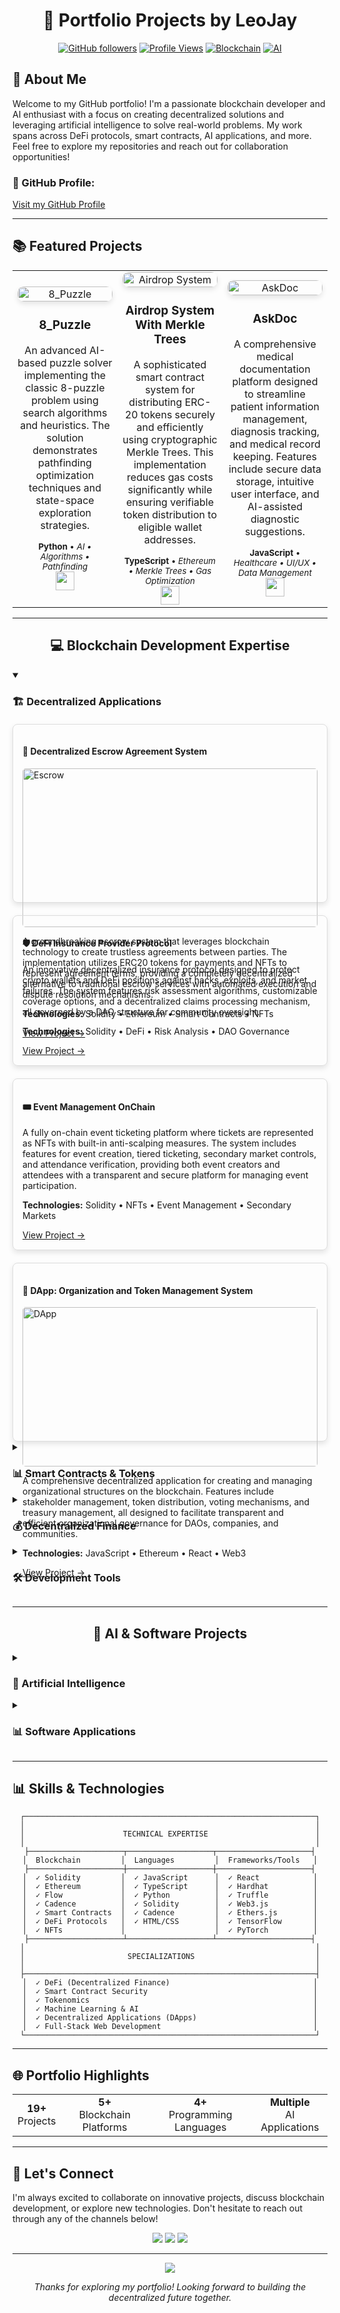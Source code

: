 <div align="center">
  
# 🚀 Portfolio Projects by LeoJay

[![GitHub followers](https://img.shields.io/github/followers/leojay-net?style=social)](https://github.com/leojay-net)
[![Profile Views](https://komarev.com/ghpvc/?username=leojay-net&color=blue)](https://github.com/leojay-net)
[![Blockchain](https://img.shields.io/badge/Blockchain-Developer-orange)](https://github.com/leojay-net)
[![AI](https://img.shields.io/badge/AI-Enthusiast-green)](https://github.com/leojay-net)

</div>

## 👋 About Me

Welcome to my GitHub portfolio! I'm a passionate blockchain developer and AI enthusiast with a focus on creating decentralized solutions and leveraging artificial intelligence to solve real-world problems. My work spans across DeFi protocols, smart contracts, AI applications, and more. Feel free to explore my repositories and reach out for collaboration opportunities!

### 🔗 GitHub Profile: 
[Visit my GitHub Profile](https://github.com/leojay-net)

---

## 📚 Featured Projects

<div align="center">
<table>
  <tr>
    <td align="center" width="33%">
      <img src="https://example.com/8_puzzle_image.png" alt="8_Puzzle" width="100%" style="border-radius: 10px; box-shadow: 0 4px 8px rgba(0,0,0,0.1);"><br>
      <h3>8_Puzzle</h3>
      <p>An advanced AI-based puzzle solver implementing the classic 8-puzzle problem using search algorithms and heuristics. The solution demonstrates pathfinding optimization techniques and state-space exploration strategies.</p>
      <sup><b>Python</b> • <i>AI • Algorithms • Pathfinding</i></sup><br>
      <a href="https://github.com/leojay-net/8_puzzle"><img src="https://img.shields.io/badge/View_Project-%E2%86%92-blue?style=for-the-badge&logo=github" height="30"></a>
    </td>
    <td align="center" width="33%">
      <img src="https://example.com/airdrop_image.png" alt="Airdrop System" width="100%" style="border-radius: 10px; box-shadow: 0 4px 8px rgba(0,0,0,0.1);"><br>
      <h3>Airdrop System With Merkle Trees</h3>
      <p>A sophisticated smart contract system for distributing ERC-20 tokens securely and efficiently using cryptographic Merkle Trees. This implementation reduces gas costs significantly while ensuring verifiable token distribution to eligible wallet addresses.</p>
      <sup><b>TypeScript</b> • <i>Ethereum • Merkle Trees • Gas Optimization</i></sup><br>
      <a href="https://github.com/leojay-net/AirdropSystemWithMerkleTrees"><img src="https://img.shields.io/badge/View_Project-%E2%86%92-blue?style=for-the-badge&logo=github" height="30"></a>
    </td>
    <td align="center" width="33%">
      <img src="https://example.com/askdoc_image.png" alt="AskDoc" width="100%" style="border-radius: 10px; box-shadow: 0 4px 8px rgba(0,0,0,0.1);"><br>
      <h3>AskDoc</h3>
      <p>A comprehensive medical documentation platform designed to streamline patient information management, diagnosis tracking, and medical record keeping. Features include secure data storage, intuitive user interface, and AI-assisted diagnostic suggestions.</p>
      <sup><b>JavaScript</b> • <i>Healthcare • UI/UX • Data Management</i></sup><br>
      <a href="https://github.com/leojay-net/askdoc"><img src="https://img.shields.io/badge/View_Project-%E2%86%92-blue?style=for-the-badge&logo=github" height="30"></a>
    </td>
  </tr>
</table>
</div>

---

<div align="center">
  
## 💻 Blockchain Development Expertise
  
</div>

<details open>
<summary><h3>🏗️ Decentralized Applications</h3></summary>

<div class="grid-container" style="display: grid; grid-template-columns: repeat(auto-fit, minmax(400px, 1fr)); gap: 20px; margin-top: 20px;">

<div class="card" style="border: 1px solid #ddd; border-radius: 8px; padding: 15px; box-shadow: 0 4px 8px rgba(0,0,0,0.1);">
  <h4>🔐 Decentralized Escrow Agreement System</h4>
  <img src="https://example.com/escrow_image.png" alt="Escrow" width="100%" style="border-radius: 5px;">
  <p>A groundbreaking escrow system that leverages blockchain technology to create trustless agreements between parties. The implementation utilizes ERC20 tokens for payments and NFTs to represent agreement terms, providing a completely decentralized alternative to traditional escrow services with automated execution and dispute resolution mechanisms.</p>
  <p><b>Technologies:</b> Solidity • Ethereum • Smart Contracts • NFTs</p>
  <a href="https://github.com/leojay-net/Decentralized-Agreement">View Project →</a>
</div>

<div class="card" style="border: 1px solid #ddd; border-radius: 8px; padding: 15px; box-shadow: 0 4px 8px rgba(0,0,0,0.1);">
  <h4>🛡️ DeFi Insurance Provider Protocol</h4>
  <p>An innovative decentralized insurance protocol designed to protect crypto wallets and DeFi positions against hacks, exploits, and market failures. The system features risk assessment algorithms, customizable coverage options, and a decentralized claims processing mechanism, all governed by a DAO structure for community oversight.</p>
  <p><b>Technologies:</b> Solidity • DeFi • Risk Analysis • DAO Governance</p>
  <a href="https://github.com/leojay-net/DEFI">View Project →</a>
</div>

<div class="card" style="border: 1px solid #ddd; border-radius: 8px; padding: 15px; box-shadow: 0 4px 8px rgba(0,0,0,0.1);">
  <h4>🎟️ Event Management OnChain</h4>
  <p>A fully on-chain event ticketing platform where tickets are represented as NFTs with built-in anti-scalping measures. The system includes features for event creation, tiered ticketing, secondary market controls, and attendance verification, providing both event creators and attendees with a transparent and secure platform for managing event participation.</p>
  <p><b>Technologies:</b> Solidity • NFTs • Event Management • Secondary Markets</p>
  <a href="https://github.com/leojay-net/EventManagementOnChain">View Project →</a>
</div>

<div class="card" style="border: 1px solid #ddd; border-radius: 8px; padding: 15px; box-shadow: 0 4px 8px rgba(0,0,0,0.1);">
  <h4>🏢 DApp: Organization and Token Management System</h4>
  <img src="https://example.com/dapp_image.png" alt="DApp" width="100%" style="border-radius: 5px;">
  <p>A comprehensive decentralized application for creating and managing organizational structures on the blockchain. Features include stakeholder management, token distribution, voting mechanisms, and treasury management, all designed to facilitate transparent and efficient organizational governance for DAOs, companies, and communities.</p>
  <p><b>Technologies:</b> JavaScript • Ethereum • React • Web3</p>
  <a href="https://github.com/leojay-net/DApp">View Project →</a>
</div>

</div>
</details>

<details>
<summary><h3>📊 Smart Contracts & Tokens</h3></summary>

<div class="grid-container" style="display: grid; grid-template-columns: repeat(auto-fit, minmax(400px, 1fr)); gap: 20px; margin-top: 20px;">

<div class="card" style="border: 1px solid #ddd; border-radius: 8px; padding: 15px; box-shadow: 0 4px 8px rgba(0,0,0,0.1);">
  <h4>💎 ERC20FromScratch</h4>
  <img src="https://example.com/erc20_image.png" alt="ERC20" width="100%" style="border-radius: 5px;">
  <p>A detailed implementation of an ERC20 token built from the ground up, showcasing the intricacies of token contract development. The project includes advanced features such as token vesting, governance functionality, and anti-whale mechanisms, all developed and tested using the Hardhat development environment for maximum security and reliability.</p>
  <p><b>Technologies:</b> Solidity • Hardhat • Testing • Tokenomics</p>
  <a href="https://github.com/leojay-net/ERC20FromScratch">View Project →</a>
</div>

<div class="card" style="border: 1px solid #ddd; border-radius: 8px; padding: 15px; box-shadow: 0 4px 8px rgba(0,0,0,0.1);">
  <h4>🌊 Candence_Struct</h4>
  <img src="https://example.com/candence_struct_image.png" alt="Cadence Struct" width="100%" style="border-radius: 5px;">
  <p>An exploration of advanced data structures within the Cadence programming language on the Flow blockchain. This project demonstrates how to create and manipulate complex data structures for blockchain applications, focusing on performance optimization and memory efficiency while maintaining the security guarantees required for decentralized applications.</p>
  <p><b>Technologies:</b> Cadence • Flow Blockchain • Data Structures</p>
  <a href="https://github.com/leojay-net/Candence_struct">View Project →</a>
</div>

</div>
</details>

<details>
<summary><h3>💰 Decentralized Finance</h3></summary>

<div class="grid-container" style="display: grid; grid-template-columns: repeat(auto-fit, minmax(400px, 1fr)); gap: 20px; margin-top: 20px;">

<div class="card" style="border: 1px solid #ddd; border-radius: 8px; padding: 15px; box-shadow: 0 4px 8px rgba(0,0,0,0.1);">
  <h4>📈 Challenge-4: DEX</h4>
  <p>A robust decentralized exchange implementation allowing for seamless trading between ERC-20 tokens and ETH. The platform features an automated market maker (AMM) model, liquidity pools with incentive mechanisms, and price oracle integration. The UI provides real-time price charts, trading history, and portfolio management tools for an enhanced trading experience.</p>
  <p><b>Technologies:</b> TypeScript • AMM • Liquidity Pools • Trading</p>
  <a href="https://github.com/leojay-net/challenge-4-DEX">View Project →</a>
</div>

<div class="card" style="border: 1px solid #ddd; border-radius: 8px; padding: 15px; box-shadow: 0 4px 8px rgba(0,0,0,0.1);">
  <h4>🔒 Challenge-1: Decentralized Staking</h4>
  <p>A sophisticated staking application where users can lock their Ether in smart contracts to earn rewards. The system implements variable reward rates based on staking duration and amount, automated compounding options, and emergency withdrawal mechanisms with customizable penalty structures to balance flexibility and security.</p>
  <p><b>Technologies:</b> TypeScript • Staking • Yield Generation • Smart Contracts</p>
  <a href="https://github.com/leojay-net/challenge-1-decentralized-staking">View Project →</a>
</div>

<div class="card" style="border: 1px solid #ddd; border-radius: 8px; padding: 15px; box-shadow: 0 4px 8px rgba(0,0,0,0.1);">
  <h4>🎲 Challenge-3: Dice Game OnChain</h4>
  <img src="https://example.com/dice_game_image.png" alt="Dice Game" width="100%" style="border-radius: 5px;">
  <p>An entertaining on-chain gambling game where players can bet and roll dice with transparent, verifiable outcomes. The implementation focuses on provable fairness using verifiable random functions (VRFs), anti-cheating measures, and responsible gambling features including self-imposed limits and cool-down periods to encourage healthy gaming habits.</p>
  <p><b>Technologies:</b> TypeScript • Chainlink VRF • Gaming • Randomness</p>
  <a href="https://github.com/leojay-net/challenge-3-Dice-Game-Onchain">View Project →</a>
</div>

</div>
</details>

<details>
<summary><h3>🛠️ Development Tools</h3></summary>

<div class="grid-container" style="display: grid; grid-template-columns: repeat(auto-fit, minmax(400px, 1fr)); gap: 20px; margin-top: 20px;">

<div class="card" style="border: 1px solid #ddd; border-radius: 8px; padding: 15px; box-shadow: 0 4px 8px rgba(0,0,0,0.1);">
  <h4>⚒️ Challenge-0: Scaffold-ETH 2</h4>
  <img src="https://example.com/scaffold_eth_image.png" alt="Scaffold-ETH" width="100%" style="border-radius: 5px;">
  <p>A comprehensive toolkit for rapidly developing and deploying decentralized applications on Ethereum. This framework integrates contract development, testing, deployment, and frontend integration in a seamless workflow. The toolkit includes pre-built components, contract templates, and automated testing frameworks to accelerate the development process while maintaining best practices for security and efficiency.</p>
  <p><b>Technologies:</b> TypeScript • React • Hardhat • Ethereum</p>
  <a href="https://github.com/leojay-net/challenge-0">View Project →</a>
</div>

<div class="card" style="border: 1px solid #ddd; border-radius: 8px; padding: 15px; box-shadow: 0 4px 8px rgba(0,0,0,0.1);">
  <h4>📱 Core-Dapp</h4>
  <img src="https://example.com/core_dapp_image.png" alt="Core-Dapp" width="100%" style="border-radius: 5px;">
  <p>A lightweight yet powerful boilerplate for building modern decentralized applications using React and Vite. The template offers optimized performance through efficient bundling, hot module replacement for rapid development, and seamless integration with popular Web3 libraries. It includes authentication modules, transaction handling utilities, and responsive UI components designed specifically for blockchain applications.</p>
  <p><b>Technologies:</b> JavaScript • React • Vite • Web3</p>
  <a href="https://github.com/leojay-net/core-dapp">View Project →</a>
</div>

</div>
</details>

---

<div align="center">
  
## 🤖 AI & Software Projects
  
</div>

<details>
<summary><h3>🧠 Artificial Intelligence</h3></summary>

<div class="grid-container" style="display: grid; grid-template-columns: repeat(auto-fit, minmax(400px, 1fr)); gap: 20px; margin-top: 20px;">

<div class="card" style="border: 1px solid #ddd; border-radius: 8px; padding: 15px; box-shadow: 0 4px 8px rgba(0,0,0,0.1);">
  <h4>🏆 AI_Hackathon</h4>
  <p>A collaborative project developed during an AI-focused hackathon, leveraging machine learning algorithms to address real-world challenges. The solution implements natural language processing techniques, predictive modeling, and data visualization to create an innovative application with practical applications in a specific domain area currently under development.</p>
  <p><b>Technologies:</b> Python • Machine Learning • NLP • Collaborative Development</p>
  <a href="https://github.com/leojay-net/AI_hackathon">View Project →</a>
</div>

<div class="card" style="border: 1px solid #ddd; border-radius: 8px; padding: 15px; box-shadow: 0 4px 8px rgba(0,0,0,0.1);">
  <h4>🛡️ Cyberbully Detection</h4>
  <p>An advanced machine learning system designed to identify and flag instances of cyberbullying across various digital platforms. The implementation uses sophisticated NLP techniques, sentiment analysis, and contextual understanding to detect subtle forms of harassment and bullying language, helping create safer online environments, especially for vulnerable users like children and teenagers.</p>
  <p><b>Technologies:</b> Machine Learning • Text Classification • Online Safety</p>
  <a href="https://github.com/leojay-net/Cyberbully-Detection">View Project →</a>
</div>

</div>
</details>

<details>
<summary><h3>📊 Software Applications</h3></summary>

<div class="grid-container" style="display: grid; grid-template-columns: repeat(auto-fit, minmax(400px, 1fr)); gap: 20px; margin-top: 20px;">

<div class="card" style="border: 1px solid #ddd; border-radius: 8px; padding: 15px; box-shadow: 0 4px 8px rgba(0,0,0,0.1);">
  <h4>🛒 ChatShop</h4>
  <p>A revolutionary e-commerce platform combining conversational AI with cryptocurrency payments to create a unique shopping experience. Users can interact with an AI shopping assistant that helps them find products, compare options, and complete purchases using various cryptocurrencies. The platform includes wallet integration, price conversion, and a reputation system for buyers and sellers.</p>
  <p><b>Technologies:</b> Python • E-Commerce • Conversational AI • Crypto Payments</p>
  <a href="https://github.com/leojay-net/chatshop">View Project →</a>
</div>

<div class="card" style="border: 1px solid #ddd; border-radius: 8px; padding: 15px; box-shadow: 0 4px 8px rgba(0,0,0,0.1);">
  <h4>🧰 Cimplify</h4>
  <p>A comprehensive tool designed to analyze, simplify, and optimize code and data structures across multiple programming languages. The application identifies complexity issues, suggests refactoring opportunities, and provides automated optimization of computationally intensive operations, helping developers maintain clean, efficient, and maintainable codebases.</p>
  <p><b>Technologies:</b> JavaScript • Code Analysis • Optimization • Developer Tools</p>
  <a href="https://github.com/leojay-net/Cimplify">View Project →</a>
</div>

<div class="card" style="border: 1px solid #ddd; border-radius: 8px; padding: 15px; box-shadow: 0 4px 8px rgba(0,0,0,0.1);">
  <h4>📋 Attendance</h4>
  <p>A sophisticated attendance tracking system with multiple authentication methods including facial recognition, QR codes, and RFID. The application includes features for managing events, courses, or workplace attendance with analytics dashboards, automated reporting, and integration capabilities with calendar systems and HR platforms for comprehensive attendance management.</p>
  <p><b>Technologies:</b> Attendance Tracking • Authentication • Data Analysis</p>
  <a href="https://github.com/leojay-net/attendance">View Project →</a>
</div>

</div>
</details>

---

## 📊 Skills & Technologies

<div align="center">

```
┌─────────────────────────────────────────────────────────────────┐
│                                                                 │
│                      TECHNICAL EXPERTISE                        │
│                                                                 │
├─────────────────────┬───────────────────┬─────────────────────┤
│  Blockchain         │  Languages         │  Frameworks/Tools   │
├─────────────────────┼───────────────────┼─────────────────────┤
│  ✓ Solidity         │  ✓ JavaScript      │  ✓ React            │
│  ✓ Ethereum         │  ✓ TypeScript      │  ✓ Hardhat          │
│  ✓ Flow             │  ✓ Python          │  ✓ Truffle          │
│  ✓ Cadence          │  ✓ Solidity        │  ✓ Web3.js          │
│  ✓ Smart Contracts  │  ✓ Cadence         │  ✓ Ethers.js        │
│  ✓ DeFi Protocols   │  ✓ HTML/CSS        │  ✓ TensorFlow       │
│  ✓ NFTs             │                    │  ✓ PyTorch          │
├─────────────────────┴───────────────────┴─────────────────────┤
│                                                                 │
│                       SPECIALIZATIONS                           │
│                                                                 │
├─────────────────────────────────────────────────────────────────┤
│  ✓ DeFi (Decentralized Finance)                                │
│  ✓ Smart Contract Security                                     │
│  ✓ Tokenomics                                                  │
│  ✓ Machine Learning & AI                                       │
│  ✓ Decentralized Applications (DApps)                          │
│  ✓ Full-Stack Web Development                                  │
└─────────────────────────────────────────────────────────────────┘
```

</div>

---

## 🌐 Portfolio Highlights

<div align="center">
<table>
  <tr>
    <td align="center"><b>19+</b><br>Projects</td>
    <td align="center"><b>5+</b><br>Blockchain Platforms</td>
    <td align="center"><b>4+</b><br>Programming Languages</td>
    <td align="center"><b>Multiple</b><br>AI Applications</td>
  </tr>
</table>
</div>

---

## 🤝 Let's Connect

I'm always excited to collaborate on innovative projects, discuss blockchain development, or explore new technologies. Don't hesitate to reach out through any of the channels below!

<div align="center">
  
[<img src="https://img.shields.io/badge/GitHub-100000?style=for-the-badge&logo=github&logoColor=white" />](https://github.com/leojay-net)
[<img src="https://img.shields.io/badge/LinkedIn-0077B5?style=for-the-badge&logo=linkedin&logoColor=white" />](https://linkedin.com/)
[<img src="https://img.shields.io/badge/Twitter-1DA1F2?style=for-the-badge&logo=twitter&logoColor=white" />](https://twitter.com/)

</div>

---

<div align="center">
  <img src="https://img.shields.io/badge/Made%20with-%E2%9D%A4-red?style=for-the-badge">
  <p>
    <i>Thanks for exploring my portfolio! Looking forward to building the decentralized future together.</i>
  </p>
</div>
